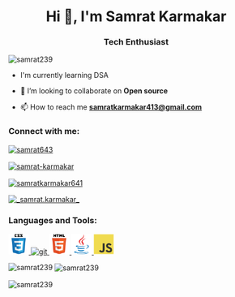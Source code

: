 <h1 align="center">Hi 👋, I'm Samrat Karmakar</h1>

<h3 align="center">Tech Enthusiast</h3>

<p align="left"> <img src="https://komarev.com/ghpvc/?username=samrat239&label=Profile%20views&color=0e75b6&style=flat" alt="samrat239" /> </p>

- I'm currently learning DSA

- 👯 I’m looking to collaborate on **Open source**

- 📫 How to reach me **samratkarmakar413@gmail.com**

<h3 align="left">Connect with me:</h3>

<p align="left">

<a href="https://twitter.com/samrat643" target="blank"><img align="center" src="https://raw.githubusercontent.com/rahuldkjain/github-profile-readme-generator/master/src/images/icons/Social/twitter.svg" alt="samrat643" height="30" width="40" /></a>

<a href="https://linkedin.com/in/samrat-karmakar" target="blank"><img align="center" src="https://raw.githubusercontent.com/rahuldkjain/github-profile-readme-generator/master/src/images/icons/Social/linked-in-alt.svg" alt="samrat-karmakar" height="30" width="40" /></a>

<a href="https://fb.com/samratkarmakar641" target="blank"><img align="center" src="https://raw.githubusercontent.com/rahuldkjain/github-profile-readme-generator/master/src/images/icons/Social/facebook.svg" alt="samratkarmakar641" height="30" width="40" /></a>

<a href="https://instagram.com/_samrat.karmakar_" target="blank"><img align="center" src="https://raw.githubusercontent.com/rahuldkjain/github-profile-readme-generator/master/src/images/icons/Social/instagram.svg" alt="_samrat.karmakar_" height="30" width="40" /></a>

</p>

<h3 align="left">Languages and Tools:</h3>

<p align="left"> <a href="https://www.w3schools.com/css/" target="_blank" rel="noreferrer"> <img src="https://raw.githubusercontent.com/devicons/devicon/master/icons/css3/css3-original-wordmark.svg" alt="css3" width="40" height="40"/> </a> <a href="https://git-scm.com/" target="_blank" rel="noreferrer"> <img src="https://www.vectorlogo.zone/logos/git-scm/git-scm-icon.svg" alt="git" width="40" height="40"/> </a> <a href="https://www.w3.org/html/" target="_blank" rel="noreferrer"> <img src="https://raw.githubusercontent.com/devicons/devicon/master/icons/html5/html5-original-wordmark.svg" alt="html5" width="40" height="40"/> </a> <a href="https://www.java.com" target="_blank" rel="noreferrer"> <img src="https://raw.githubusercontent.com/devicons/devicon/master/icons/java/java-original.svg" alt="java" width="40" height="40"/> </a> <a href="https://developer.mozilla.org/en-US/docs/Web/JavaScript" target="_blank" rel="noreferrer"> <img src="https://raw.githubusercontent.com/devicons/devicon/master/icons/javascript/javascript-original.svg" alt="javascript" width="40" height="40"/> </a> </p>

<p><img align="left" src="https://github-readme-stats.vercel.app/api/top-langs?username=samrat239&show_icons=true&locale=en&layout=compact" alt="samrat239" /></p>

<p>&nbsp;<img align="center" src="https://github-readme-stats.vercel.app/api?username=samrat239&show_icons=true&locale=en" alt="samrat239" /></p>

<p><img align="center" src="https://github-readme-streak-stats.herokuapp.com/?user=samrat239&" alt="samrat239" /></p>
